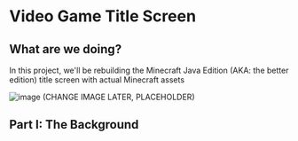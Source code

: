 # Video Game Title Screen

## What are we doing?

In this project, we'll be rebuilding the Minecraft Java Edition (AKA: the better edition) title screen with actual Minecraft assets 

![image](https://github.com/user-attachments/assets/2f5bd731-9271-41e0-acdb-b31dec0a8652)
(CHANGE IMAGE LATER, PLACEHOLDER)

## Part I: The Background

